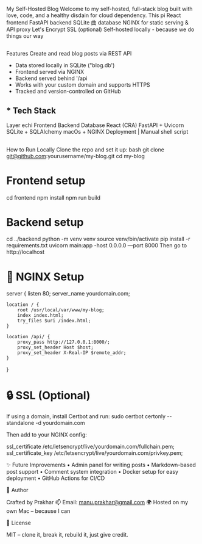 My Self-Hosted Blog
Welcome to my self-hosted, full-stack blog built with love, code, and a healthy disdain for cloud dependency. This pi
React frontend
FastAPI backend
SQLite
曲
database
NGINX for static serving & API proxy
Let's Encrypt SSL (optional)
Self-hosted locally - because we do things our way
##
Features
Create and read blog posts via REST API
- Data stored locally in SQLite ("blog.db')
- Frontend served via NGINX
- Backend served behind '/api
- Works with your custom domain and supports HTTPS
- Tracked and version-controlled on GitHub
## * Tech Stack
Layer
echi
Frontend
Backend
Database
React (CRA)
FastAPI + Uvicorn
SQLite + SQLAlchemy
macOs + NGINX
Deployment | Manual shell script
##
How to Run Locally
Clone the repo and set it up: bash
git clone git@github.com:yourusername/my-blog.git cd my-blog
# Frontend setup
cd frontend npm install npm run build
# Backend setup
cd ../backend
python -m venv venv
source venv/bin/activate pip install -r requirements.txt uvicorn main:app
-host 0.0.0.0 —port 8000
Then go to http://localhost

# 🔧 NGINX Setup
server {
    listen 80;
    server_name yourdomain.com;

    location / {
        root /usr/local/var/www/my-blog;
        index index.html;
        try_files $uri /index.html;
    }

    location /api/ {
        proxy_pass http://127.0.0.1:8000/;
        proxy_set_header Host $host;
        proxy_set_header X-Real-IP $remote_addr;
    }
}

# 🔒 SSL (Optional)
If using a domain, install Certbot and run:
sudo certbot certonly --standalone -d yourdomain.com

Then add to your NGINX config:

ssl_certificate /etc/letsencrypt/live/yourdomain.com/fullchain.pem;
ssl_certificate_key /etc/letsencrypt/live/yourdomain.com/privkey.pem;

✨ Future Improvements
	•	Admin panel for writing posts
	•	Markdown-based post support
	•	Comment system integration
	•	Docker setup for easy deployment
	•	GitHub Actions for CI/CD

👤 Author

Crafted by Prakhar
📫 Email: manu.prakhar@gmail.com
🌍 Hosted on my own Mac – because I can

📜 License

MIT – clone it, break it, rebuild it, just give credit.
